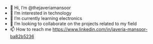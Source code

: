 - 👋 Hi, I’m @thejaveriamansoor
- 👀 I’m interested in technology 
- 🌱 I’m currently learning electronics
- 💞️ I’m looking to collaborate on the projects related to my field
- 📫 How to reach me https://www.linkedin.com/in/javeria-mansoor-ba82b5236

<!---
thejaveriamansoor/thejaveriamansoor is a ✨ special ✨ repository because its `README.md` (this file) appears on your GitHub profile.
You can click the Preview link to take a look at your changes.
--->
